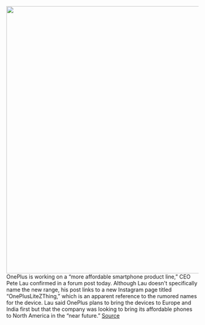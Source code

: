 <img src='https://cdn.vox-cdn.com/thumbor/m052oEMNbrMnDnXfaZAWjKewjiE=/0x0:2500x1666/1200x800/filters:focal(1050x633:1450x1033)/cdn.vox-cdn.com/uploads/chorus_image/image/66970686/EbHUYNdUcAAFZ9f.0.jpg' width='700px' /><br/>
OnePlus is working on a “more affordable smartphone product line,” CEO Pete Lau confirmed in a forum post today. Although Lau doesn't specifically name the new range, his post links to a new Instagram page titled “OnePlusLiteZThing,” which is an apparent reference to the rumored names for the device. Lau said OnePlus plans to bring the devices to Europe and India first but that the company was looking to bring its affordable phones to North America in the “near future.”
<a href='https://www.theverge.com/2020/6/23/21300401/oneplus-affordable-smartphones-z-lite-pete-lau-x-rumored-specs-features'> Source <a/>